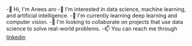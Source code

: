 -👋 Hi, I'm Anees aro
-👀 I'm interested in data science, machine learning, and artificial intelligence.
-🌱 I'm currently learning deep learning and computer vision.
-💞️ I'm looking to collaborate on projects that use data science to solve real-world problems.
-📫 You can reach me through [linkedin](https://www.linkedin.com/in/anees-aro-52a79614a)

<!---
aneesarom/aneesarom is a ✨ special ✨ repository because its `README.md` (this file) appears on your GitHub profile.
You can click the Preview link to take a look at your changes.
--->
